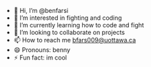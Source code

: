 - 👋 Hi, I’m @benfarsi
- 👀 I’m interested in fighting and coding
- 🌱 I’m currently learning how to code and fight
- 💞️ I’m looking to collaborate on projects
- 📫 How to reach me bfars009@uottawa.ca
- 😄 Pronouns: benny
- ⚡ Fun fact: im cool

<!---
benfarsi/benfarsi is a ✨ special ✨ repository because its `README.md` (this file) appears on your GitHub profile.
You can click the Preview link to take a look at your changes.
--->
